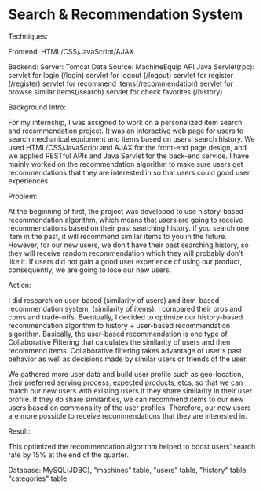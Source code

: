 # Search & Recommendation System

Techniques:

Frontend: HTML/CSS/JavaScript/AJAX

Backend:
Server: Tomcat
Data Source: MachineEquip API
Java Servlet(rpc):
servlet for login (/login)
servlet for logout (/logout)
servlet for register (/register)
servlet for recommend items(/recommendation)
servlet for browse similar items(/search)
servlet for check favorites (/history)


Background Intro:

For my internship, I was assigned to work on a personalized item search and recommendation project. It was an interactive web page for users to search mechanical equipment and items based on users’ search history. We used HTML/CSS/JavaScript and AJAX for the front-end page design, and we applied RESTful APIs and Java Servlet for the back-end service. I have mainly worked on the recommendation algorithm to make sure users get recommendations that they are interested in so that users could good user experiences. 


Problem:

At the beginning of first, the project was developed to use history-based recommendation algorithm, which means that users are going to receive recommendations based on their past searching history. if you search one item in the past, it will recommend similar items to you in the future. However, for our new users, we don’t have their past searching history, so they will receive random recommendation which they will probably don’t like it. If users did not gain a good user experience of using our product, consequently, we are going to lose our new users.


Action:

I did research on user-based (similarity of users) and item-based recommendation system, (similarity of items). I compared their pros and coms and trade-offs. Eventually, I decided to optimize our history-based recommendation algorithm to history + user-based recommendation algorithm. Basically, the user-based recommendation is one type of Collaborative Filtering that calculates the similarity of users and then recommend items. Collaborative filtering takes advantage of user's past behavior as well as decisions made by similar users or friends of the user.

We gathered more user data and build user profile such as geo-location, their preferred serving process, expected products, etcs, so that we can match our new users with existing users if they share similarity in their user profile. If they do share similarities, we can recommend items to our new users based on commonality of the user profiles. Therefore, our new users are more possible to receive recommendations that they are interested in. 


Result:

This optimized the recommendation algorithm helped to boost users’ search rate by 15% at the end of the quarter. 



Database: MySQL(JDBC), "machines" table, "users" table, "history" table, "categories" table


